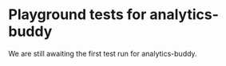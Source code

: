 # Playground tests for analytics-buddy
We are still awaiting the first test run for analytics-buddy.
